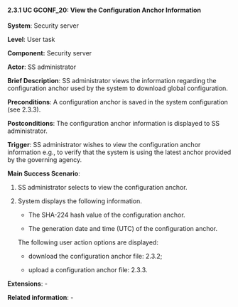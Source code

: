 #### 2.3.1 UC GCONF\_20: View the Configuration Anchor Information

**System**: Security server

**Level**: User task

**Component:** Security server

**Actor**: SS administrator

**Brief Description**: SS administrator views the information regarding
the configuration anchor used by the system to download global
configuration.

**Preconditions**: A configuration anchor is saved in the system
configuration (see 2.3.3).

**Postconditions**: The configuration anchor information is displayed to
SS administrator.

**Trigger**: SS administrator wishes to view the configuration anchor
information e.g., to verify that the system is using the latest anchor
provided by the governing agency.

**Main Success Scenario**:

1.  SS administrator selects to view the configuration anchor.

2.  System displays the following information.

    -   The SHA-224 hash value of the configuration anchor.

    -   The generation date and time (UTC) of the configuration anchor.
    
    The following user action options are displayed:

    -   download the configuration anchor file: 2.3.2;

    -   upload a configuration anchor file: 2.3.3.

**Extensions**: -

**Related information**: -